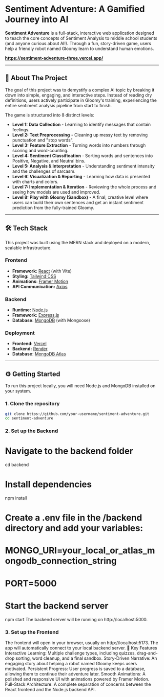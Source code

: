 # Sentiment Adventure: A Gamified Journey into AI

**Sentiment Adventure** is a full-stack, interactive web application designed to teach the core concepts of Sentiment Analysis to middle school students (and anyone curious about AI!). Through a fun, story-driven game, users help a friendly robot named Gloomy learn to understand human emotions.

**https://sentiment-adventure-three.vercel.app/** <!-- Replace with your live Vercel URL -->


<!-- After you take a great screenshot of your app, upload it to a site like Imgur and paste the URL here. -->

---

## 🚀 About The Project

The goal of this project was to demystify a complex AI topic by breaking it down into simple, engaging, and interactive steps. Instead of reading dry definitions, users actively participate in Gloomy's training, experiencing the entire sentiment analysis pipeline from start to finish.

The game is structured into 8 distinct levels:

*   **Level 1: Data Collection** - Learning to identify messages that contain feelings.
*   **Level 2: Text Preprocessing** - Cleaning up messy text by removing punctuation and "stop words".
*   **Level 3: Feature Extraction** - Turning words into numbers through scoring and word-counting.
*   **Level 4: Sentiment Classification** - Sorting words and sentences into Positive, Negative, and Neutral bins.
*   **Level 5: Analysis & Interpretation** - Understanding sentiment intensity and the challenges of sarcasm.
*   **Level 6: Visualization & Reporting** - Learning how data is presented with charts and colors.
*   **Level 7: Implementation & Iteration** - Reviewing the whole process and seeing how models are used and improved.
*   **Level 8: Play with Gloomy (Sandbox)** - A final, creative level where users can build their own sentences and get an instant sentiment prediction from the fully-trained Gloomy.

---

## 🛠️ Tech Stack

This project was built using the MERN stack and deployed on a modern, scalable infrastructure.

### Frontend
*   **Framework:** [React](https://reactjs.org/) (with Vite)
*   **Styling:** [Tailwind CSS](https://tailwindcss.com/)
*   **Animations:** [Framer Motion](https://www.framer.com/motion/)
*   **API Communication:** [Axios](https://axios-http.com/)

### Backend
*   **Runtime:** [Node.js](https://nodejs.org/)
*   **Framework:** [Express.js](https://expressjs.com/)
*   **Database:** [MongoDB](https://www.mongodb.com/) (with Mongoose)

### Deployment
*   **Frontend:** [Vercel](https://vercel.com/)
*   **Backend:** [Render](https://render.com/)
*   **Database:** [MongoDB Atlas](https://www.mongodb.com/cloud/atlas)

---

## ⚙️ Getting Started

To run this project locally, you will need Node.js and MongoDB installed on your system.

### 1. Clone the repository
```bash
git clone https://github.com/your-username/sentiment-adventure.git
cd sentiment-adventure
```

### 2. Set up the Backend
# Navigate to the backend folder
cd backend

# Install dependencies
npm install

# Create a .env file in the /backend directory and add your variables:
# MONGO_URI=your_local_or_atlas_mongodb_connection_string
# PORT=5000

# Start the backend server
npm start
The backend server will be running on http://localhost:5000.

### 3. Set up the Frontend
The frontend will open in your browser, usually on http://localhost:5173. The app will automatically connect to your local backend server.
🌟 Key Features
Interactive Learning: Multiple challenge types, including quizzes, drag-and-drop sorting, word cleanup, and a final sandbox.
Story-Driven Narrative: An engaging story about helping a robot named Gloomy keeps users motivated.
Persistent Progress: User progress is saved to a database, allowing them to continue their adventure later.
Smooth Animations: A polished and responsive UI with animations powered by Framer Motion.
Full-Stack Architecture: A complete separation of concerns between the React frontend and the Node.js backend API.
